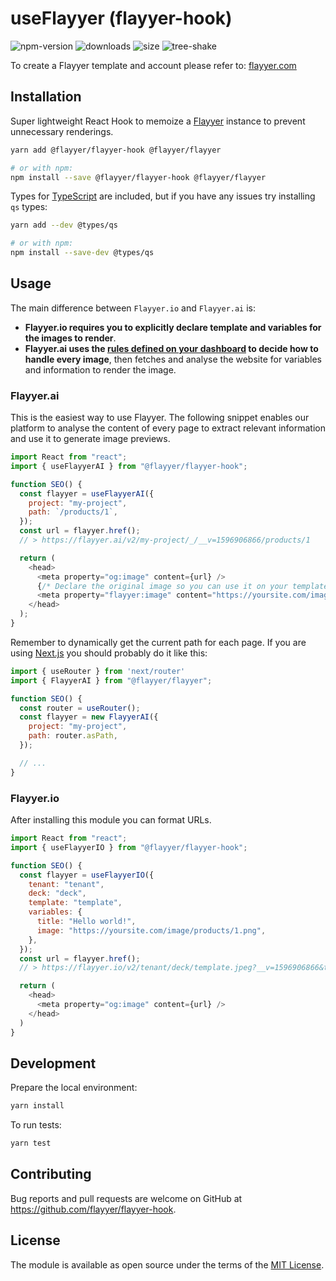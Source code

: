 # useFlayyer (flayyer-hook)

![npm-version](https://badgen.net/npm/v/@flayyer/flayyer-hook)
![downloads](https://badgen.net/npm/dt/@flayyer/flayyer-hook)
![size](https://badgen.net/bundlephobia/minzip/@flayyer/flayyer-hook)
![tree-shake](https://badgen.net/bundlephobia/tree-shaking/@flayyer/flayyer-hook)

To create a Flayyer template and account please refer to: [flayyer.com](https://flayyer.com?ref=flayyer-hook)

## Installation

Super lightweight React Hook to memoize a [Flayyer](https://github.com/flayyer/flayyer-js) instance to prevent unnecessary renderings.

```sh
yarn add @flayyer/flayyer-hook @flayyer/flayyer

# or with npm:
npm install --save @flayyer/flayyer-hook @flayyer/flayyer
```

Types for [TypeScript](https://www.typescriptlang.org) are included, but if you have any issues try installing `qs` types:

```sh
yarn add --dev @types/qs

# or with npm:
npm install --save-dev @types/qs
```

## Usage

The main difference between `Flayyer.io` and `Flayyer.ai` is:

* **Flayyer.io requires you to explicitly declare template and variables for the images to render**.
* **Flayyer.ai uses the [rules defined on your dashboard](https://flayyer.com/dashboard/_/projects) to decide how to handle every image**, then fetches and analyse the website for variables and information to render the image.

### Flayyer.ai

This is the easiest way to use Flayyer. The following snippet enables our platform to analyse the content of every page to extract relevant information and use it to generate image previews.

```js
import React from "react";
import { useFlayyerAI } from "@flayyer/flayyer-hook";

function SEO() {
  const flayyer = useFlayyerAI({
    project: "my-project",
    path: `/products/1`,
  });
  const url = flayyer.href();
  // > https://flayyer.ai/v2/my-project/_/__v=1596906866/products/1

  return (
    <head>
      <meta property="og:image" content={url} />
      {/* Declare the original image so you can use it on your templates */}
      <meta property="flayyer:image" content="https://yoursite.com/image/products/1.png" />
    </head>
  );
}
```

Remember to dynamically get the current path for each page. If you are using [Next.js](https://nextjs.org/) you should probably do it like this:

```js
import { useRouter } from 'next/router'
import { FlayyerAI } from "@flayyer/flayyer";

function SEO() {
  const router = useRouter();
  const flayyer = new FlayyerAI({
    project: "my-project",
    path: router.asPath,
  });

  // ...
}
```

### Flayyer.io

After installing this module you can format URLs.

```js
import React from "react";
import { useFlayyerIO } from "@flayyer/flayyer-hook";

function SEO() {
  const flayyer = useFlayyerIO({
    tenant: "tenant",
    deck: "deck",
    template: "template",
    variables: {
      title: "Hello world!",
      image: "https://yoursite.com/image/products/1.png",
    },
  });
  const url = flayyer.href();
  // > https://flayyer.io/v2/tenant/deck/template.jpeg?__v=1596906866&title=Hello+world%21&image=...

  return (
    <head>
      <meta property="og:image" content={url} />
    </head>
  )
}
```

## Development

Prepare the local environment:

```sh
yarn install
```

To run tests:

```sh
yarn test
```

## Contributing

Bug reports and pull requests are welcome on GitHub at https://github.com/flayyer/flayyer-hook.

## License

The module is available as open source under the terms of the [MIT License](https://opensource.org/licenses/MIT).
